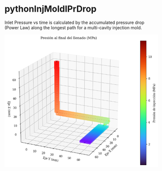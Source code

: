 # pythonInjMoldIPrDrop
Inlet Pressure vs time is calculated by the accumulated pressure drop (Power Law) along the longest path for a multi-cavity injection mold.

![Inlet Pressure for the farest part in a multi-cavity mold](Inlet%20Pressure.png)
